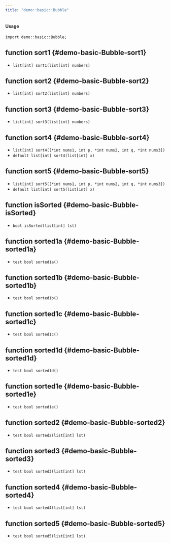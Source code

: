 ```yaml
---
title: "demo::basic::Bubble"
---
```


#### Usage

`import demo::basic::Bubble;`


## function sort1 {#demo-basic-Bubble-sort1}

* ``list[int] sort1(list[int] numbers)``

## function sort2 {#demo-basic-Bubble-sort2}

* ``list[int] sort2(list[int] numbers)``

## function sort3 {#demo-basic-Bubble-sort3}

* ``list[int] sort3(list[int] numbers)``

## function sort4 {#demo-basic-Bubble-sort4}

* ``list[int] sort4([*int nums1, int p, *int nums2, int q, *int nums3])``
* ``default list[int] sort4(list[int] x)``

## function sort5 {#demo-basic-Bubble-sort5}

* ``list[int] sort5([*int nums1, int p, *int nums2, int q, *int nums3])``
* ``default list[int] sort5(list[int] x)``

## function isSorted {#demo-basic-Bubble-isSorted}

* ``bool isSorted(list[int] lst)``

## function sorted1a {#demo-basic-Bubble-sorted1a}

* ``test bool sorted1a()``

## function sorted1b {#demo-basic-Bubble-sorted1b}

* ``test bool sorted1b()``

## function sorted1c {#demo-basic-Bubble-sorted1c}

* ``test bool sorted1c()``

## function sorted1d {#demo-basic-Bubble-sorted1d}

* ``test bool sorted1d()``

## function sorted1e {#demo-basic-Bubble-sorted1e}

* ``test bool sorted1e()``

## function sorted2 {#demo-basic-Bubble-sorted2}

* ``test bool sorted2(list[int] lst)``

## function sorted3 {#demo-basic-Bubble-sorted3}

* ``test bool sorted3(list[int] lst)``

## function sorted4 {#demo-basic-Bubble-sorted4}

* ``test bool sorted4(list[int] lst)``

## function sorted5 {#demo-basic-Bubble-sorted5}

* ``test bool sorted5(list[int] lst)``

